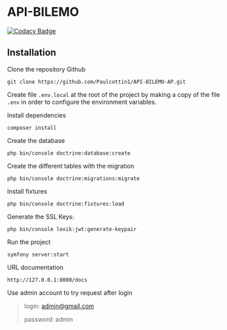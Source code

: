 # API-BILEMO
[![Codacy Badge](https://app.codacy.com/project/badge/Grade/3f2cca3fd6bc4d1c9c9c7b02ab256b4c)](https://www.codacy.com/gh/Paulcottin1/API-BILEMO-AP/dashboard?utm_source=github.com&amp;utm_medium=referral&amp;utm_content=Paulcottin1/API-BILEMO-AP&amp;utm_campaign=Badge_Grade)
## Installation

Clone the repository Github

```
git clone https://github.com/Paulcottin1/API-BILEMO-AP.git
```

Create file `.env.local` at the root of the project by making a copy of the file `.env` in order to configure the environment variables.

Install dependencies

```
composer install
```

Create the database

```
php bin/console doctrine:database:create
```

Create the different tables with the migration

```
php bin/console doctrine:migrations:migrate
```

Install fixtures

```
php bin/console doctrine:fixtures:load
```

Generate the SSL Keys:
```
php bin/console lexik:jwt:generate-keypair
```

Run the project

```
symfony server:start
```

URL documentation
```
http://127.0.0.1:8000/docs
```

Use admin account to try request after login

> login: admin@gmail.com
>
> password: admin
